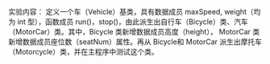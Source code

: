 实验内容：
定义一个车（Vehicle）基类，具有数据成员 maxSpeed, weight（均为 int 型），函数成员 run()，stop()，由此派生出自行车（Bicycle）类、汽车（MotorCar）类。其中，Bicycle 类新增数据成员高度（height）， MotorCar 类新增数据成员座位数（seatNum）属性。再从 Bicycle和 MotorCar 派生出摩托车（Motorcycle）类，并在主程序中测试这个类。
